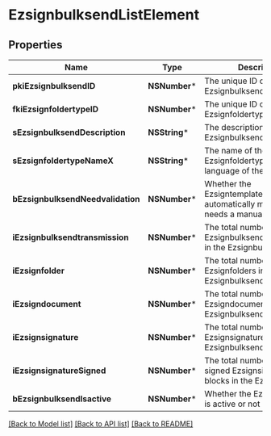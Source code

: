 # EzsignbulksendListElement

## Properties
Name | Type | Description | Notes
------------ | ------------- | ------------- | -------------
**pkiEzsignbulksendID** | **NSNumber*** | The unique ID of the Ezsignbulksend | 
**fkiEzsignfoldertypeID** | **NSNumber*** | The unique ID of the Ezsignfoldertype. | 
**sEzsignbulksendDescription** | **NSString*** | The description of the Ezsignbulksend | 
**sEzsignfoldertypeNameX** | **NSString*** | The name of the Ezsignfoldertype in the language of the requester | 
**bEzsignbulksendNeedvalidation** | **NSNumber*** | Whether the Ezsigntemplatepackage was automatically modified and needs a manual validation | 
**iEzsignbulksendtransmission** | **NSNumber*** | The total number of Ezsignbulksendtransmissions in the Ezsignbulksend | 
**iEzsignfolder** | **NSNumber*** | The total number of Ezsignfolders in the Ezsignbulksend | 
**iEzsigndocument** | **NSNumber*** | The total number of Ezsigndocuments in the Ezsignbulksend | 
**iEzsignsignature** | **NSNumber*** | The total number of Ezsignsignature in the Ezsignbulksend | 
**iEzsignsignatureSigned** | **NSNumber*** | The total number of already signed Ezsignsignature blocks in the Ezsignbulksend | 
**bEzsignbulksendIsactive** | **NSNumber*** | Whether the Ezsignbulksend is active or not | 

[[Back to Model list]](../README.md#documentation-for-models) [[Back to API list]](../README.md#documentation-for-api-endpoints) [[Back to README]](../README.md)


